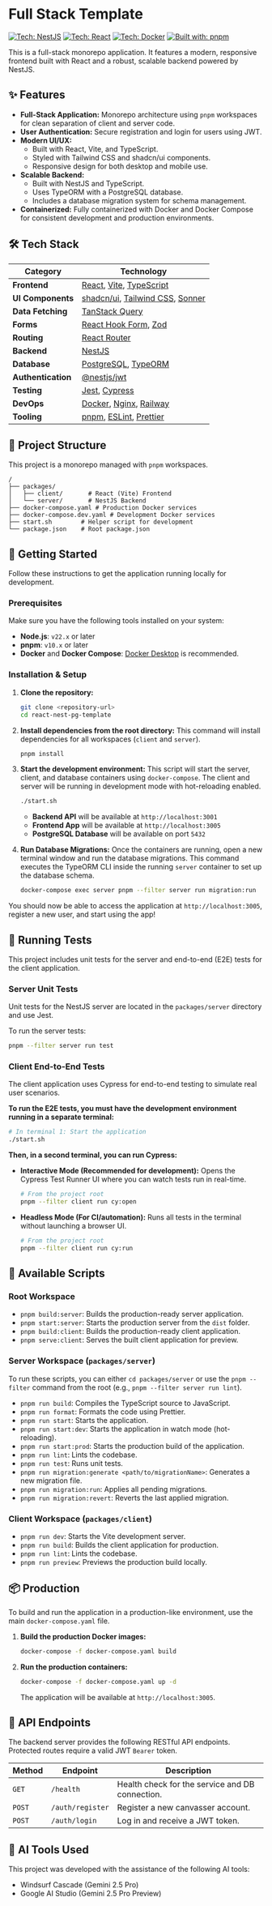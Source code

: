 # Full Stack Template

[![Tech: NestJS](https://img.shields.io/badge/Backend-NestJS-ea2845?style=flat-square&logo=nestjs)](https://nestjs.com/)
[![Tech: React](https://img.shields.io/badge/Frontend-React-61DAFB?style=flat-square&logo=react)](https://react.dev/)
[![Tech: Docker](https://img.shields.io/badge/Container-Docker-2496ED?style=flat-square&logo=docker)](https://www.docker.com/)
[![Built with: pnpm](https://img.shields.io/badge/Built%20with-pnpm-f69220?style=flat-square&logo=pnpm)](https://pnpm.io/)

This is a full-stack monorepo application. It features a modern, responsive frontend built with React and a robust, scalable backend powered by NestJS.

## ✨ Features

- **Full-Stack Application:** Monorepo architecture using `pnpm` workspaces for clean separation of client and server code.
- **User Authentication:** Secure registration and login for users using JWT.
- **Modern UI/UX:**
  - Built with React, Vite, and TypeScript.
  - Styled with Tailwind CSS and shadcn/ui components.
  - Responsive design for both desktop and mobile use.
- **Scalable Backend:**
  - Built with NestJS and TypeScript.
  - Uses TypeORM with a PostgreSQL database.
  - Includes a database migration system for schema management.
- **Containerized:** Fully containerized with Docker and Docker Compose for consistent development and production environments.

## 🛠️ Tech Stack

| Category           | Technology                                                                                                             |
| ------------------ | ---------------------------------------------------------------------------------------------------------------------- |
| **Frontend**       | [React](https://react.dev/), [Vite](https://vitejs.dev/), [TypeScript](https://www.typescriptlang.org/)                |
| **UI Components**  | [shadcn/ui](https://ui.shadcn.com/), [Tailwind CSS](https://tailwindcss.com/), [Sonner](https://sonner.emilkowal.ski/) |
| **Data Fetching**  | [TanStack Query](https://tanstack.com/query/latest)                                                                    |
| **Forms**          | [React Hook Form](https://react-hook-form.com/), [Zod](https://zod.dev/)                                               |
| **Routing**        | [React Router](https://reactrouter.com/)                                                                               |
| **Backend**        | [NestJS](https://nestjs.com/)                                                                                          |
| **Database**       | [PostgreSQL](https://www.postgresql.org/), [TypeORM](https://typeorm.io/)                                              |
| **Authentication** | [@nestjs/jwt](https://github.com/nestjs/jwt)                                                                           |
| **Testing**        | [Jest](https://jestjs.io/), [Cypress](https://www.cypress.io/)                                                         |
| **DevOps**         | [Docker](https://www.docker.com/), [Nginx](https://www.nginx.com/), [Railway](https://railway.app/)                    |
| **Tooling**        | [pnpm](https://pnpm.io/), [ESLint](https://eslint.org/), [Prettier](https://prettier.io/)                              |

## 📂 Project Structure

This project is a monorepo managed with `pnpm` workspaces.

```
/
├── packages/
│   ├── client/       # React (Vite) Frontend
│   └── server/       # NestJS Backend
├── docker-compose.yaml # Production Docker services
├── docker-compose.dev.yaml # Development Docker services
├── start.sh        # Helper script for development
└── package.json    # Root package.json
```

## 🚀 Getting Started

Follow these instructions to get the application running locally for development.

### Prerequisites

Make sure you have the following tools installed on your system:

- **Node.js**: `v22.x` or later
- **pnpm**: `v10.x` or later
- **Docker** and **Docker Compose**: [Docker Desktop](https://www.docker.com/products/docker-desktop/) is recommended.

### Installation & Setup

1.  **Clone the repository:**

    ```bash
    git clone <repository-url>
    cd react-nest-pg-template
    ```

2.  **Install dependencies from the root directory:**
    This command will install dependencies for all workspaces (`client` and `server`).

    ```bash
    pnpm install
    ```

3.  **Start the development environment:**
    This script will start the server, client, and database containers using `docker-compose`. The client and server will be running in development mode with hot-reloading enabled.

    ```bash
    ./start.sh
    ```

    - **Backend API** will be available at `http://localhost:3001`
    - **Frontend App** will be available at `http://localhost:3005`
    - **PostgreSQL Database** will be available on port `5432`

4.  **Run Database Migrations:**
    Once the containers are running, open a new terminal window and run the database migrations. This command executes the TypeORM CLI inside the running `server` container to set up the database schema.
    ```bash
    docker-compose exec server pnpm --filter server run migration:run
    ```

You should now be able to access the application at `http://localhost:3005`, register a new user, and start using the app!

## 🧪 Running Tests

This project includes unit tests for the server and end-to-end (E2E) tests for the client application.

### Server Unit Tests

Unit tests for the NestJS server are located in the `packages/server` directory and use Jest.

To run the server tests:

```bash
pnpm --filter server run test
```

### Client End-to-End Tests

The client application uses Cypress for end-to-end testing to simulate real user scenarios.

**To run the E2E tests, you must have the development environment running in a separate terminal:**

```bash
# In terminal 1: Start the application
./start.sh
```

**Then, in a second terminal, you can run Cypress:**

- **Interactive Mode (Recommended for development):**
  Opens the Cypress Test Runner UI where you can watch tests run in real-time.
  ```bash
  # From the project root
  pnpm --filter client run cy:open
  ```
- **Headless Mode (For CI/automation):**
  Runs all tests in the terminal without launching a browser UI.
  ```bash
  # From the project root
  pnpm --filter client run cy:run
  ```

## 📜 Available Scripts

### Root Workspace

- `pnpm build:server`: Builds the production-ready server application.
- `pnpm start:server`: Starts the production server from the `dist` folder.
- `pnpm build:client`: Builds the production-ready client application.
- `pnpm serve:client`: Serves the built client application for preview.

### Server Workspace (`packages/server`)

To run these scripts, you can either `cd packages/server` or use the `pnpm --filter` command from the root (e.g., `pnpm --filter server run lint`).

- `pnpm run build`: Compiles the TypeScript source to JavaScript.
- `pnpm run format`: Formats the code using Prettier.
- `pnpm run start`: Starts the application.
- `pnpm run start:dev`: Starts the application in watch mode (hot-reloading).
- `pnpm run start:prod`: Starts the production build of the application.
- `pnpm run lint`: Lints the codebase.
- `pnpm run test`: Runs unit tests.
- `pnpm run migration:generate <path/to/migrationName>`: Generates a new migration file.
- `pnpm run migration:run`: Applies all pending migrations.
- `pnpm run migration:revert`: Reverts the last applied migration.

### Client Workspace (`packages/client`)

- `pnpm run dev`: Starts the Vite development server.
- `pnpm run build`: Builds the client application for production.
- `pnpm run lint`: Lints the codebase.
- `pnpm run preview`: Previews the production build locally.

## 📦 Production

To build and run the application in a production-like environment, use the main `docker-compose.yaml` file.

1.  **Build the production Docker images:**

    ```bash
    docker-compose -f docker-compose.yaml build
    ```

2.  **Run the production containers:**
    ```bash
    docker-compose -f docker-compose.yaml up -d
    ```
    The application will be available at `http://localhost:3005`.

## 📖 API Endpoints

The backend server provides the following RESTful API endpoints. Protected routes require a valid JWT `Bearer` token.

| Method | Endpoint         | Description                                     |
| ------ | ---------------- | ----------------------------------------------- |
| `GET`  | `/health`        | Health check for the service and DB connection. |
| `POST` | `/auth/register` | Register a new canvasser account.               |
| `POST` | `/auth/login`    | Log in and receive a JWT token.                 |

## 🤖 AI Tools Used

This project was developed with the assistance of the following AI tools:

- Windsurf Cascade (Gemini 2.5 Pro)
- Google AI Studio (Gemini 2.5 Pro Preview)
